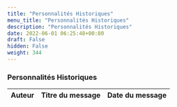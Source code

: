 ```yaml
---
title: "Personnalités Historiques"
menu_title: "Personnalités Historiques"
description: "Personnalités Historiques"
date: 2022-06-01 06:25:48+00:80
draft: False
hidden: False
weight: 344
---
```

### Personnalités Historiques

**Auteur** | **Titre du message** | **Date du message**  
---|---|---

